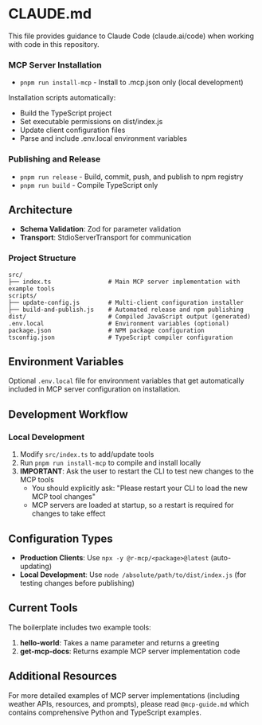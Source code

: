 # CLAUDE.md

This file provides guidance to Claude Code (claude.ai/code) when working with code in this repository.

### MCP Server Installation

- `pnpm run install-mcp` - Install to .mcp.json only (local development)

Installation scripts automatically:

- Build the TypeScript project
- Set executable permissions on dist/index.js
- Update client configuration files
- Parse and include .env.local environment variables

### Publishing and Release

- `pnpm run release` - Build, commit, push, and publish to npm registry
- `pnpm run build` - Compile TypeScript only

## Architecture

- **Schema Validation**: Zod for parameter validation
- **Transport**: StdioServerTransport for communication

### Project Structure

```
src/
├── index.ts                # Main MCP server implementation with example tools
scripts/
├── update-config.js        # Multi-client configuration installer
├── build-and-publish.js    # Automated release and npm publishing
dist/                       # Compiled JavaScript output (generated)
.env.local                  # Environment variables (optional)
package.json                # NPM package configuration
tsconfig.json               # TypeScript compiler configuration
```

## Environment Variables

Optional `.env.local` file for environment variables that get automatically included in MCP server configuration on installation.

## Development Workflow

### Local Development

1. Modify `src/index.ts` to add/update tools
2. Run `pnpm run install-mcp` to compile and install locally
3. **IMPORTANT**: Ask the user to restart the CLI to test new changes to the MCP tools
   - You should explicitly ask: "Please restart your CLI to load the new MCP tool changes"
   - MCP servers are loaded at startup, so a restart is required for changes to take effect

## Configuration Types

- **Production Clients**: Use `npx -y @r-mcp/<package>@latest` (auto-updating)
- **Local Development**: Use `node /absolute/path/to/dist/index.js` (for testing changes before publishing)

## Current Tools

The boilerplate includes two example tools:

1. **hello-world**: Takes a name parameter and returns a greeting
2. **get-mcp-docs**: Returns example MCP server implementation code

## Additional Resources

For more detailed examples of MCP server implementations (including weather APIs, resources, and prompts), please read `@mcp-guide.md` which contains comprehensive Python and TypeScript examples.
